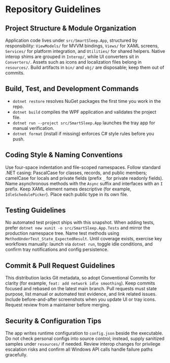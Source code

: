 # Repository Guidelines

## Project Structure & Module Organization
Application code lives under `src/SmartSleep.App`, structured by responsibility: `ViewModels/` for MVVM bindings, `Views/` for XAML screens, `Services/` for platform integration, and `Utilities/` for shared helpers. Native interop shims are grouped in `Interop/`, while UI converters sit in `Converters/`. Assets such as icons and localization files belong in `resources/`. Build artifacts in `bin/` and `obj/` are disposable; keep them out of commits.

## Build, Test, and Development Commands
- `dotnet restore` resolves NuGet packages the first time you work in the repo.
- `dotnet build` compiles the WPF application and validates the project file.
- `dotnet run --project src/SmartSleep.App` launches the tray app for manual verification.
- `dotnet format` (install if missing) enforces C# style rules before you push.

## Coding Style & Naming Conventions
Use four-space indentation and file-scoped namespaces. Follow standard .NET casing: PascalCase for classes, records, and public members; camelCase for locals and private fields (prefix `_` for private readonly fields). Name asynchronous methods with the `Async` suffix and interfaces with an `I` prefix. Keep XAML element names descriptive (for example, `IdleSchedulePicker`). Place each public type in its own file.

## Testing Guidelines
No automated test project ships with this snapshot. When adding tests, prefer `dotnet new xunit -o src/SmartSleep.App.Tests` and mirror the production namespace tree. Name test methods using `MethodUnderTest_State_ExpectedResult`. Until coverage exists, exercise key workflows manually: launch via `dotnet run`, toggle idle conditions, and confirm tray notifications and config persistence.

## Commit & Pull Request Guidelines
This distribution lacks Git metadata, so adopt Conventional Commits for clarity (for example, `feat: add network idle smoothing`). Keep commits focused and rebased on the latest main branch. Pull requests must state purpose, list manual or automated test evidence, and link related issues. Include before-and-after screenshots when you update UI or tray icons. Request review from a maintainer before merging.

## Security & Configuration Tips
The app writes runtime configuration to `config.json` beside the executable. Do not check personal configs into source control; instead, supply sanitized samples under `resources/` if needed. Review interop changes for privilege escalation risks and confirm all Windows API calls handle failure paths gracefully.
